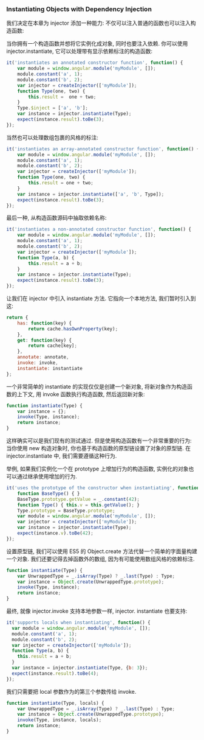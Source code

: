 ### Instantiating Objects with Dependency Injection

我们决定在本章为 injector 添加一种能力: 不仅可以注入普通的函数也可以注入构造函数:

当你拥有一个构造函数并想将它实例化成对象, 同时也要注入依赖. 你可以使用 injector.instantiate, 它可以处理带有显示依赖标注的构造函数:

```js
it('instantiates an annotated constructor function', function() {
    var module = window.angular.module('myModule', []);
    module.constant('a', 1);
    module.constant('b', 2);
    var injector = createInjector(['myModule']);
    function Type(one, two) {
        this.result =  one + two;
    }
    Type.$inject = ['a', 'b'];
    var instance = injector.instantiate(Type);
    expect(instance.result).toBe(3);
});
```

当然也可以处理数组包裹的风格的标注:

```js
it('instantiates an array-annotated constructor function', function() {
    var module = window.angular.module('myModule', []);
    module.constant('a', 1);
    module.constant('b', 2);
    var injector = createInjector(['myModule']);
    function Type(one, two) {
        this.result = one + two;
    }
    var instance = injector.instantiate(['a', 'b', Type]);
    expect(instance.result).toBe(3);
});
```

最后一种, 从构造函数源码中抽取依赖名称:

```js
it('instantiates a non-annotated constructor function', function() {
    var module = window.angular.module('myModule', []);
    module.constant('a', 1);
    module.constant('b', 2);
    var injector = createInjector(['myModule']);
    function Type(a, b) {
        this.result = a + b;
    }
    var instance = injector.instantiate(Type);
    expect(instance.result).toBe(3);
});
```

让我们在 injector 中引入 instantiate 方法. 它指向一个本地方法, 我们暂时引入到这:

```js
return {
    has: function(key) {
        return cache.hasOwnProperty(key);
    },
    get: function(key) {
        return cache[key];
    },
    annotate: annotate,
    invoke: invoke,
    instantiate: instantiate
};
```

一个非常简单的 instantiate 的实现仅仅是创建一个新对象, 将新对象作为构造函数的上下文, 用 invoke 函数执行构造函数, 然后返回新对象:

```js
function instantiate(Type) {
    var instance = {};
    invoke(Type, instance);
    return instance;
}
```

这样确实可以是我们现有的测试通过. 但是使用构造函数有一个非常重要的行为: 当你使用 new 构造对象时, 你也基于构造函数的原型链设置了对象的原型链. 在 injector.instantiate 中, 我们需要遵循这种行为.

举例, 如果我们实例化一个在 prototype 上增加行为的构造函数, 实例化的对象也可以通过继承使用增加的行为.

```js
it('uses the prototype of the constructor when instantiating', function() {
    function BaseType() { }
    BaseType.prototype.getValue = _.constant(42);
    function Type() { this.v = this.getValue(); }
    Type.prototype = BaseType.prototype;
    var module = window.angular.module('myModule', []);
    var injector = createInjector(['myModule']);
    var instance = injector.instantiate(Type);
    expect(instance.v).toBe(42);
});
```

设置原型链, 我们可以使用 ES5 的 Object.create 方法代替一个简单的字面量构建一个对象. 我们还要记得去掉函数外的数组, 因为有可能使用数组风格的依赖标注.

```js
function instantiate(Type) {
    var UnwrappedType = _.isArray(Type) ? _.last(Type) : Type;
    var instance = Object.create(UnwrappedType.prototype);
    invoke(Type, instance);
    return instance;
}
```

最终, 就像 injector.invoke 支持本地参数一样, injector. instantiate 也要支持:

```js
it('supports locals when instantiating', function() {
  var module = window.angular.module('myModule', []);
  module.constant('a', 1);
  module.constant('b', 2);
  var injector = createInjector(['myModule']);
  function Type(a, b) {
    this.result = a + b;
  }
  var instance = injector.instantiate(Type, {b: 3});
  expect(instance.result).toBe(4);
});
```

我们只需要把 local 参数作为的第三个参数传给 invoke.

```js
function instantiate(Type, locals) {
    var UnwrappedType = _.isArray(Type) ? _.last(Type) : Type;
    var instance = Object.create(UnwrappedType.prototype);
    invoke(Type, instance, locals);
    return instance;
}
```
